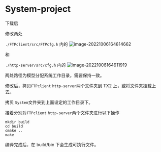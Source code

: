 # System-project

下载后

修改两处

`./FTPclient/src/FTPcfg.h` 内的 ![image-20221006164814662](https://typora-1308069715.cos.ap-nanjing.myqcloud.com/img/image-20221006164814662.png)

和

`./http-server/src/cfg.h` 内的 ![image-20221006164911919](https://typora-1308069715.cos.ap-nanjing.myqcloud.com/img/image-20221006164911919.png)

两处路径为模型分配系统工作目录，需要保持一致。

修改后，拷贝`FTPclient` `http-server`两个文件夹到 TX2 上，或将文件夹挂载上去。

拷贝 `System`文件夹到上面设定的工作目录下。

接着分别对`FTPclient` `http-server`两个文件夹进行以下操作

```shell
mkdir build
cd build
cmake ..
make
```

编译完成后，在 build/bin 下会生成可执行文件。
